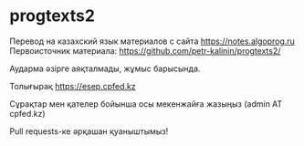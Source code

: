 # progtexts2

Перевод на казахский язык материалов с сайта https://notes.algoprog.ru
Первоисточник материала: https://github.com/petr-kalinin/progtexts2/


Аударма әзірге аяқталмады, жұмыс барысында.

Толығырақ https://esep.cpfed.kz


 

Сұрақтар мен қателер бойынша осы мекенжайға жазыңыз (admin AT cpfed.kz)

Pull requests-ке әрқашан қуаныштымыз!